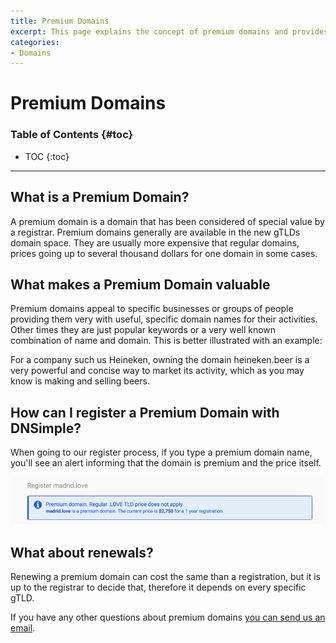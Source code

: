 ```yaml
---
title: Premium Domains
excerpt: This page explains the concept of premium domains and provides help on how to register one with us.
categories:
- Domains
---
```


# Premium Domains

### Table of Contents {#toc}

* TOC
{:toc}

---

## What is a Premium Domain?

A premium domain is a domain that has been considered of special value by a registrar. Premium domains generally are available in the new gTLDs domain space. They are usually more expensive that regular domains, prices going up to several thousand dollars for one domain in some cases.

## What makes a Premium Domain valuable

Premium domains appeal to specific businesses or groups of people providing them very with useful, specific domain names for their activities. Other times they are just popular keywords or a very well known combination of name and domain. This is better illustrated with an example: 

For a company such us Heineken, owning the domain heineken.beer is a very powerful and concise way to market its activity, which as you may know is making and selling beers.

## How can I register a Premium Domain with DNSimple?

When going to our register process, if you type a premium domain name, you'll see an alert informing that the domain is premium and the price itself.

![Premium Domain Alert](/content/files/premium-domain-alert.png)

## What about renewals?

Renewing a premium domain can cost the same than a registration, but it is up to the registrar to decide that, therefore it depends on every specific gTLD.

If you have any other questions about premium domains [you can send us an email](support@dnsimple.com).
